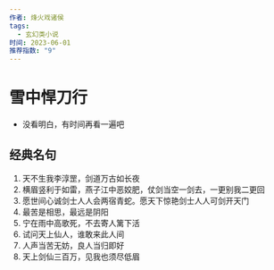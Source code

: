 ```yaml
---
作者: 烽火戏诸侯
tags:
  - 玄幻类小说
时间: 2023-06-01
推荐指数: "9"
---
```


# 雪中悍刀行

- 没看明白，有时间再看一遍吧

## 经典名句
1. 天不生我李淳罡，剑道万古如长夜
2. 横眉竖利于如雷，燕子江中恶姣肥，仗剑当空一剑去，一更别我二更回
3. 愿世间心诚剑士人人会两宿青蛇。愿天下惊艳剑士人人可剑开天门
4. 最苦是相思，最远是阴阳
5. 宁在雨中高歌死，不去寄人篱下活
6. 试问天上仙人，谁敢来此人间
7. 人声当苦无妨，良人当归即好
8. 天上剑仙三百万，见我也须尽低眉
